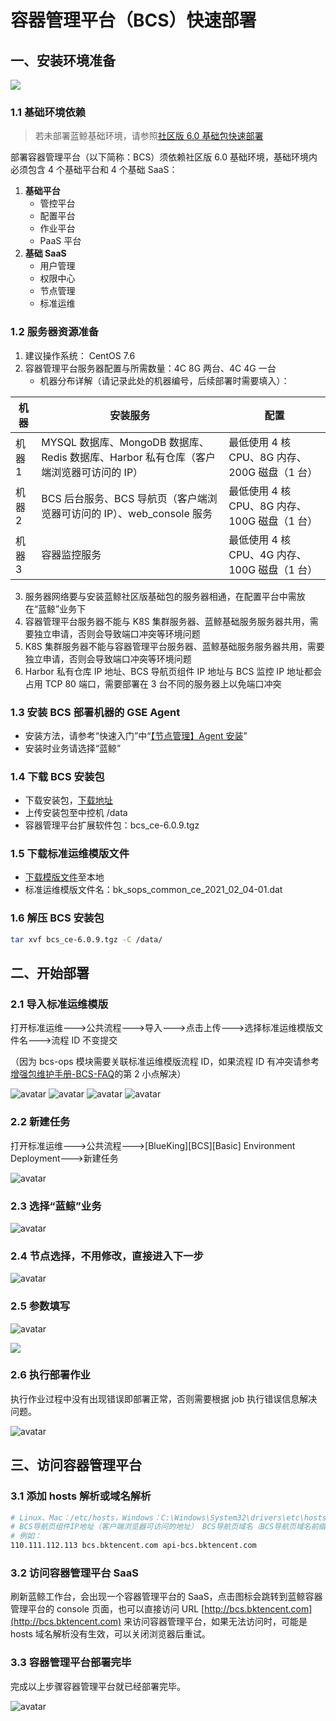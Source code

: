 # 容器管理平台（BCS）快速部署

## 一、安装环境准备

![](../../assets/bcs-start.png)

### 1.1 基础环境依赖

> 若未部署蓝鲸基础环境，请参照[社区版 6.0 基础包快速部署](../../基础包安装/多机部署/quick_install.md)

部署容器管理平台（以下简称：BCS）须依赖社区版 6.0 基础环境，基础环境内必须包含 4 个基础平台和 4 个基础 SaaS：

1. **基础平台**
   - 管控平台
   - 配置平台
   - 作业平台
   - PaaS 平台
2. **基础 SaaS**
   - 用户管理
   - 权限中心
   - 节点管理
   - 标准运维

### 1.2 服务器资源准备

1. 建议操作系统： CentOS 7.6
2. 容器管理平台服务器配置与所需数量：4C 8G 两台、4C 4G 一台
   - 机器分布详解（请记录此处的机器编号，后续部署时需要填入）：

| 机器 | 安装服务 | 配置 |
|--|--|--|
| 机器 1 | MYSQL 数据库、MongoDB 数据库、Redis 数据库、Harbor 私有仓库（客户端浏览器可访问的 IP）| 最低使用 4 核 CPU、8G 内存、200G 磁盘（1 台） |
| 机器 2 | BCS 后台服务、BCS 导航页（客户端浏览器可访问的 IP）、web_console 服务 | 最低使用 4 核 CPU、8G 内存、100G 磁盘（1 台） |
| 机器 3 | 容器监控服务 | 最低使用 4 核 CPU、4G 内存、100G 磁盘（1 台） |

3. 服务器网络要与安装蓝鲸社区版基础包的服务器相通，在配置平台中需放在“蓝鲸”业务下
4. 容器管理平台服务器不能与 K8S 集群服务器、蓝鲸基础服务服务器共用，需要独立申请，否则会导致端口冲突等环境问题
5. K8S 集群服务器不能与容器管理平台服务器、蓝鲸基础服务服务器共用，需要独立申请，否则会导致端口冲突等环境问题
6. Harbor 私有仓库 IP 地址、BCS 导航页组件 IP 地址与 BCS 监控 IP 地址都会占用 TCP 80 端口，需要部署在 3 台不同的服务器上以免端口冲突

### 1.3 安装 BCS 部署机器的 GSE Agent

- 安装方法，请参考“快速入门”中“[【节点管理】Agent 安装](../../../../节点管理/产品白皮书/QuickStart/DefaultAreaInstallAgent.md)”
- 安装时业务请选择“蓝鲸”

### 1.4 下载 BCS 安装包

- 下载安装包，[下载地址](https://bkopen-1252002024.file.myqcloud.com/bcs/bcs_ce-6.0.9.tgz)
- 上传安装包至中控机 /data
- 容器管理平台扩展软件包：bcs_ce-6.0.9.tgz

### 1.5 下载标准运维模版文件

- [下载模版文件](https://bkopen-1252002024.file.myqcloud.com/bcs/bk_sops_common_ce_2021_02_04-01.dat)至本地
- 标准运维模版文件名：bk_sops_common_ce_2021_02_04-01.dat

### 1.6 解压 BCS 安装包

```bash
tar xvf bcs_ce-6.0.9.tgz -C /data/
```

## 二、开始部署

### 2.1 导入标准运维模版

打开标准运维--->公共流程--->导入--->点击上传--->选择标准运维模版文件名--->流程 ID 不变提交

（因为 bcs-ops 模块需要关联标准运维模版流程 ID，如果流程 ID 有冲突请参考[增强包维护手册-BCS-FAQ](../../增强包维护/BCS/FAQ.md)的第 2 小点解决）

![avatar](../../assets/import_start.png)
![avatar](../../assets/upload_dat_file.png)
![avatar](../../assets/flow_id_commit.png)
![avatar](../../assets/import_done.png)

### 2.2 新建任务

打开标准运维--->公共流程--->[BlueKing][BCS][Basic] Environment Deployment--->新建任务

![avatar](../../assets/create_task.png)

### 2.3 选择“蓝鲸”业务

![avatar](../../assets/select_biz.png)

### 2.4 节点选择，不用修改，直接进入下一步

![avatar](../../assets/step_select.png)

### 2.5 参数填写

![avatar](../../assets/args_input.png)

![](../../assets/2020-11-18-16-42-52.png)

### 2.6 执行部署作业

执行作业过程中没有出现错误即部署正常，否则需要根据 job 执行错误信息解决问题。

![avatar](../../assets/exec_task.png)

## 三、访问容器管理平台
### 3.1 添加 hosts 解析或域名解析

```bash
# Linux、Mac：/etc/hosts，Windows：C:\Windows\System32\drivers\etc\hosts
# BCS导航页组件IP地址（客户端浏览器可访问的地址） BCS导航页域名（BCS导航页域名前缀.蓝鲸基础域名） BCS导航页API域名（api-BCS导航页域名前缀.蓝鲸基础域名）
# 例如：
110.111.112.113 bcs.bktencent.com api-bcs.bktencent.com
```
### 3.2 访问容器管理平台 SaaS

刷新蓝鲸工作台，会出现一个容器管理平台的 SaaS，点击图标会跳转到蓝鲸容器管理平台的 console 页面，也可以直接访问 URL [http://bcs.bktencent.com](http://bcs.bktencent.com) 来访问容器管理平台，如果无法访问时，可能是 hosts 域名解析没有生效，可以关闭浏览器后重试。

### 3.3 容器管理平台部署完毕

完成以上步骤容器管理平台就已经部署完毕。

![avatar](../../assets/bcs_home.png)

